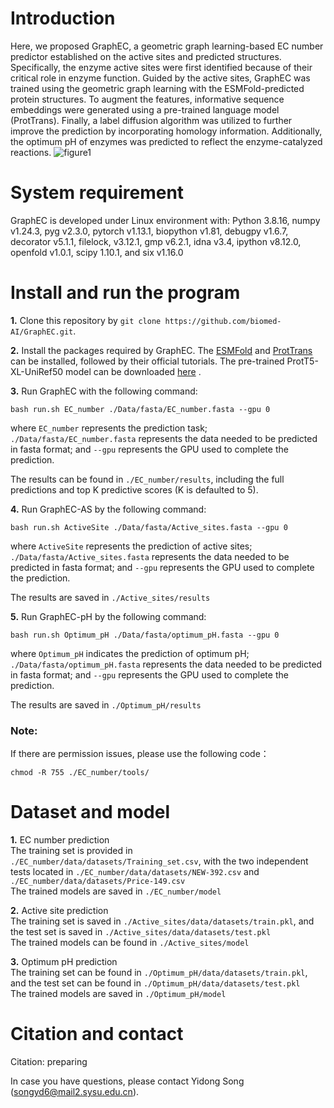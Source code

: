 # Introduction
Here, we proposed GraphEC, a geometric graph learning-based EC number predictor established on the active sites and predicted structures. Specifically, the enzyme active sites were first identified because of their critical role in enzyme function. Guided by the active sites, GraphEC was trained using the geometric graph learning with the ESMFold-predicted protein structures. To augment the features, informative sequence embeddings were generated using a pre-trained language model (ProtTrans). Finally, a label diffusion algorithm was utilized to further improve the prediction by incorporating homology information. Additionally, the optimum pH of enzymes was predicted to reflect the enzyme-catalyzed reactions. 
![figure1](https://github.com/YidongSong/GraphEC/assets/42714970/a4bbacbe-72d3-4884-9d94-7924f63a8aea)

# System requirement
GraphEC is developed under Linux environment with:
Python 3.8.16, numpy v1.24.3, pyg v2.3.0, pytorch v1.13.1, biopython v1.81, debugpy v1.6.7, decorator v5.1.1, filelock, v3.12.1, gmp v6.2.1, idna v3.4, ipython v8.12.0, openfold v1.0.1, scipy 1.10.1, and six v1.16.0

# Install and run the program
**1.** Clone this repository by `git clone https://github.com/biomed-AI/GraphEC.git`. 
      
**2.** Install the packages required by GraphEC. The [ESMFold](https://github.com/facebookresearch/esm) and [ProtTrans](https://github.com/agemagician/ProtTrans) can be installed, followed by their official tutorials. The pre-trained ProtT5-XL-UniRef50 model can be downloaded [here](https://zenodo.org/record/4644188) .   
      
**3.** Run GraphEC with the following command:    
      
```
bash run.sh EC_number ./Data/fasta/EC_number.fasta --gpu 0
```
where ```EC_number``` represents the prediction task; ```./Data/fasta/EC_number.fasta``` represents the data needed to be predicted in fasta format; and ```--gpu``` represents the GPU used to complete the prediction.   
      
The results can be found in ```./EC_number/results```, including the full predictions and top K predictive scores (K is defaulted to 5).   

**4.** Run GraphEC-AS by the following command:    
```
bash run.sh ActiveSite ./Data/fasta/Active_sites.fasta --gpu 0
```
where ```ActiveSite``` represents the prediction of active sites; ```./Data/fasta/Active_sites.fasta``` represents the data needed to be predicted in fasta format; and ```--gpu``` represents the GPU used to complete the prediction. 

The results are saved in ```./Active_sites/results```

**5.** Run GraphEC-pH by the following command:

```
bash run.sh Optimum_pH ./Data/fasta/optimum_pH.fasta --gpu 0
```
where ```Optimum_pH``` indicates the prediction of optimum pH; ```./Data/fasta/optimum_pH.fasta``` represents the data needed to be predicted in fasta format; and ```--gpu``` represents the GPU used to complete the prediction.     

The results are saved in ```./Optimum_pH/results```

### Note: 
If there are permission issues, please use the following code：   
```
chmod -R 755 ./EC_number/tools/
```

      
# Dataset and model   
**1.** EC number prediction    
The training set is provided in ```./EC_number/data/datasets/Training_set.csv```, with the two independent tests located in ```./EC_number/data/datasets/NEW-392.csv``` and ```./EC_number/data/datasets/Price-149.csv```   
The trained models are saved in ```./EC_number/model```     
       
**2.** Active site prediction   
The training set is saved in ```./Active_sites/data/datasets/train.pkl```, and the test set is saved in ```./Active_sites/data/datasets/test.pkl```    
The trained models can be found in  ```./Active_sites/model```

**3.** Optimum pH prediction   
The training set can be found in ```./Optimum_pH/data/datasets/train.pkl```, and the test set can be found in ```./Optimum_pH/data/datasets/test.pkl```     
The trained models are saved in ```./Optimum_pH/model```     

# Citation and contact
Citation: preparing

In case you have questions, please contact Yidong Song (songyd6@mail2.sysu.edu.cn).  







